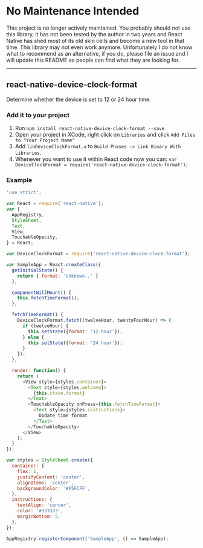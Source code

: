# No Maintenance Intended

This project is no longer actively maintained. You probably should not use this library, it has not been tested by the author in two years and React Native has shed most of its old skin cells and become a new tool in that time. This library may not even work anymore. Unfortunately I do not know what to recommend as an alternative, if you do, please file an issue and I will update this README so people can find what they are looking for.

----------------------------------------------------------------------------------------------------------------

## react-native-device-clock-format

Determine whether the device is set to 12 or 24 hour time.

### Add it to your project

1. Run `npm install react-native-device-clock-format --save`
2. Open your project in XCode, right click on `Libraries` and click `Add Files to "Your Project Name"`
3. Add `libDeviceClockFormat.a` to `Build Phases -> Link Binary With Libraries`.
4. Whenever you want to use it within React code now you can: `var DeviceClockFormat = require('react-native-device-clock-format');`

### Example

```javascript
'use strict';

var React = require('react-native');
var {
  AppRegistry,
  StyleSheet,
  Text,
  View,
  TouchableOpacity,
} = React;

var DeviceClockFormat = require('react-native-device-clock-format');

var SampleApp = React.createClass({
  getInitialState() {
    return { format: 'Unknown..' }
  },

  componentWillMount() {
    this.fetchTimeFormat();
  },

  fetchTimeFormat() {
    DeviceClockFormat.fetch((twelveHour, twentyFourHour) => {
      if (twelveHour) {
        this.setState({format: '12 hour'});
      } else {
        this.setState({format: '24 hour'});
      }
    });
  },

  render: function() {
    return (
      <View style={styles.container}>
        <Text style={styles.welcome}>
          {this.state.format}
        </Text>
        <TouchableOpacity onPress={this.fetchTimeFormat}>
          <Text style={styles.instructions}>
            Update time format
          </Text>
        </TouchableOpacity>
      </View>
    );
  }
});

var styles = StyleSheet.create({
  container: {
    flex: 1,
    justifyContent: 'center',
    alignItems: 'center',
    backgroundColor: '#F5FCFF',
  },
  instructions: {
    textAlign: 'center',
    color: '#333333',
    marginBottom: 5,
  },
});

AppRegistry.registerComponent('SampleApp', () => SampleApp);
```
